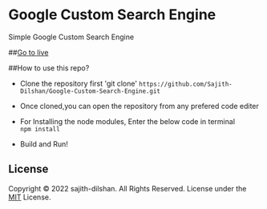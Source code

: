 # Google Custom Search Engine


Simple Google Custom Search Engine


##[Go to live](https://sajith-dilshan.github.io/Google-Custom-Search-Engine/)



##How to use this repo?

* Clone the repository first 'git clone' ``https://github.com/Sajith-Dilshan/Google-Custom-Search-Engine.git``

* Once cloned,you can open the repository from any prefered code editer

 * For Installing the node modules, Enter the below code in terminal <br>
  <code>npm install </code>

* Build and Run!




## License
Copyright © 2022 sajith-dilshan. All Rights Reserved.
License under the [MIT](License.txt) License.
